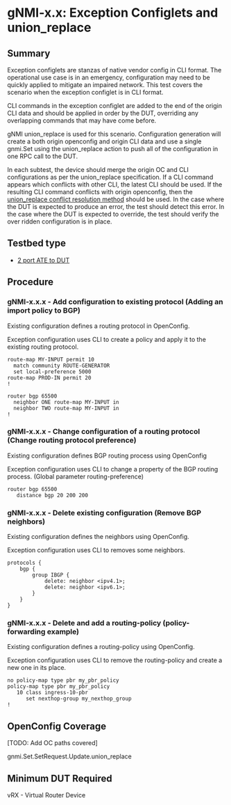 # gNMI-x.x: Exception Configlets and union_replace

## Summary

Exception configlets are stanzas of native vendor config in CLI format.  The operational use case is in an emergency, configuration may need to be quickly applied to mitigate an impaired network.  This test covers the scenario when the exception configlet is in CLI format.  

CLI commands in the exception configlet are added to the end of the origin CLI data and should be applied in order by the DUT, overriding any overlapping commands that may have come before.

gNMI union_replace is used for this scenario.  Configuration generation will create a both origin openconfig and origin CLI data and use a single gnmi.Set using the union_replace action to push all of the configuration in one RPC call to the DUT.

In each subtest, the device should merge the origin OC and CLI configurations as per the union_replace specification.  If a CLI command appears which conflicts with other CLI, the latest CLI should be used.  If the resulting CLI command conflicts with origin openconfig, then the [union_replace conflict resolution method](https://github.com/openconfig/reference/blob/master/rpc/gnmi/gnmi-union_replace.md#533-resolving-issues-with-union-between-the-origins) should be used.  In the case where the DUT is expected to produce an error, the test should detect this error. In the case where the DUT is expected to override, the test should verify the over ridden configuration is in place.

## Testbed type

* [2 port ATE to DUT](https://github.com/openconfig/featureprofiles/blob/main/topologies/atedut_2.testbed)

## Procedure

### gNMI-x.x.x - Add configuration to existing protocol (Adding an import policy to BGP)

Existing configuration defines a routing protocol in OpenConfig.

Exception configuration uses CLI to create a policy and apply it to the existing routing protocol.

```
route-map MY-INPUT permit 10
  match community ROUTE-GENERATOR
  set local-preference 5000
route-map PROD-IN permit 20
!

router bgp 65500
  neighbor ONE route-map MY-INPUT in
  neighbor TWO route-map MY-INPUT in
!
```

### gNMI-x.x.x - Change configuration of a routing protocol (Change routing protocol preference)

Existing configuration defines BGP routing process using OpenConfig

Exception configuration uses CLI to change a property of the BGP routing process. (Global parameter routing-preference)

```
router bgp 65500
   distance bgp 20 200 200
```

###  gNMI-x.x.x - Delete existing configuration (Remove BGP neighbors)

Existing configuration defines the neighbors using OpenConfig.

Exception configuration uses CLI to removes some neighbors.

```
protocols {
    bgp {
        group IBGP {
            delete: neighbor <ipv4.1>;
            delete: neighbor <ipv6.1>;
        }
    }
}
```

### gNMI-x.x.x - Delete and add a routing-policy (policy-forwarding example)

Existing configuration defines a routing-policy using OpenConfig.

Exception configuration uses CLI to remove the routing-policy and create a new one in its place.

```
no policy-map type pbr my_pbr_policy
policy-map type pbr my_pbr_policy
   10 class ingress-10-pbr
      set nexthop-group my_nexthop_group
!
```

## OpenConfig Coverage

[TODO: Add OC paths covered]

gnmi.Set.SetRequest.Update.union_replace

## Minimum DUT Required

vRX - Virtual Router Device
